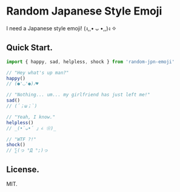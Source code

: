 # Random Japanese Style Emoji

I need a Japanese style emoji! (ง,,• ᴗ •,,)ง ✧

## Quick Start.

```javascript
import { happy, sad, helpless, shock } from 'random-jpn-emoji'

// "Hey what's up man?"
happy()
// (●'◡'●)ﾉ♥

// "Nothing... um... my girlfriend has just left me!"
sad()
// (´；ω；`)

// "Yeah, I know."
helpless()
// _(•̀ᴗ•́ 」∠ ❀)_

// "WTF ?!"
shock()
// ∑(っ °Д °;)っ
```

## License.
MIT.